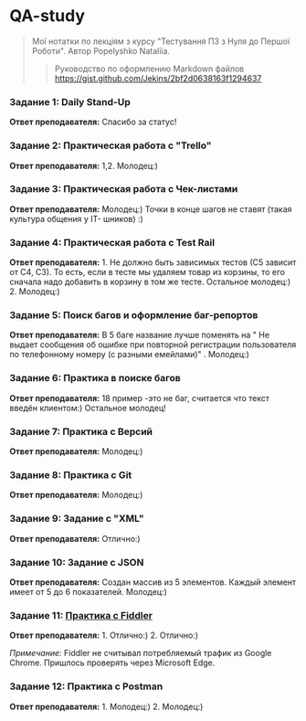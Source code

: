 # QA-study
>Мої нотатки по лекціям з курсу "Тестування ПЗ з Нуля до Першої Роботи". Автор Popelyshko Nataliia.
>>Руководство по оформлению Markdown файлов https://gist.github.com/Jekins/2bf2d0638163f1294637 

### Задание 1: Daily Stand-Up

**Ответ преподавателя:** Спасибо за статус!

### Задание 2: Практическая работа с "Trello"

**Ответ преподавателя:** 1,2. Молодец:)

### Задание 3: Практическая работа с Чек-листами

**Ответ преподавателя:** Молодец:) Точки в конце шагов не ставят (такая культура общения у IT- шников) :)

### Задание 4: Практическая работа с Test Rail

**Ответ преподавателя:** 1. Не должно быть зависимых тестов (С5 зависит от С4, С3). То есть, если в тесте мы удаляем товар из корзины, то его сначала надо добавить в корзину в том же тесте. Остальное молодец:) 2. Молодец:)

### Задание 5: Поиск багов и оформление баг-репортов

**Ответ преподавателя:** В 5 баге название лучше поменять на " Не выдает сообщения об ошибке  при повторной регистрации пользователя по телефонному номеру (с разными емейлами)" . Молодец:)

### Задание 6: Практика в поиске багов

**Ответ преподавателя:** 18 пример -это не баг,  считается что текст введён клиентом:) Остальное молодец!

### Задание 7: Практика с Версий

**Ответ преподавателя:** Молодец:)

### Задание 8: Практика с Git 

**Ответ преподавателя:** Молодец:)

### Задание 9: Задание с "XML"

**Ответ преподавателя:** Отлично:)

### Задание 10: Задание с JSON

**Ответ преподавателя:** Создан массив из 5 элементов. Каждый элемент имеет от 5 до 6 показателей. Молодец:)

### Задание 11: [Практика с Fiddler](/Задание%2011_Fiddler_API/fiddler.md)

**Ответ преподавателя:** 1. Отлично:) 2. Отлично:)

_Примечание:_ Fiddler не считывал потребляемый трафик из Google Chrome. Пришлось проверять через Microsoft Edge.

### Задание 12: Практика с Postman

**Ответ преподавателя:** 1. Молодец:) 2. Молодец:)